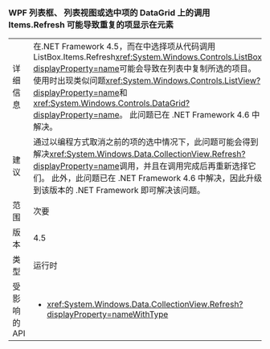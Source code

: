 ### <a name="calling-itemsrefresh-on-a-wpf-listbox-listview-or-datagrid-with-items-selected-can-cause-duplicate-items-to-appear-in-the-element"></a>WPF 列表框、 列表视图或选中项的 DataGrid 上的调用 Items.Refresh 可能导致重复的项显示在元素

|   |   |
|---|---|
|详细信息|在.NET Framework 4.5，而在中选择项从代码调用 ListBox.Items.Refresh<xref:System.Windows.Controls.ListBox?displayProperty=name>可能会导致在列表中复制所选的项目。 使用时出现类似问题<xref:System.Windows.Controls.ListView?displayProperty=name>和<xref:System.Windows.Controls.DataGrid?displayProperty=name>。 此问题已在 .NET Framework 4.6 中解决。|
|建议|通过以编程方式取消之前的项的选中情况下，此问题可能会得到解决<xref:System.Windows.Data.CollectionView.Refresh?displayProperty=name>调用，并且在调用完成后再重新选择它们。 此外，此问题已在 .NET Framework 4.6 中解决，因此升级到该版本的 .NET Framework 即可解决该问题。|
|范围|次要|
|版本|4.5|
|类型|运行时|
|受影响的 API|<ul><li><xref:System.Windows.Data.CollectionView.Refresh?displayProperty=nameWithType></li></ul>|

